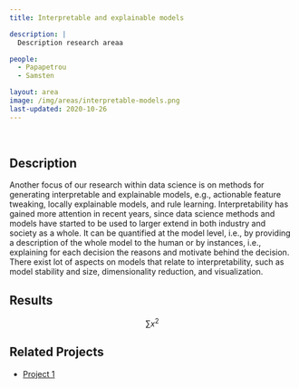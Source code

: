 ```yaml
---
title: Interpretable and explainable models

description: |
  Description research areaa

people:
  - Papapetrou
  - Samsten

layout: area
image: /img/areas/interpretable-models.png
last-updated: 2020-10-26
---
```


<br>

## Description

Another focus of our research within data science is on methods for generating interpretable and explainable models, e.g., actionable feature tweaking, locally explainable models, and rule learning. Interpretability has gained more attention in recent years, since data science methods and models have started to be used to larger extend in both industry and society as a whole. It can be quantified at the model level, i.e., by providing a description of the whole model to the human or by instances, i.e., explaining for each decision the reasons and motivate behind the decision.  There exist lot of aspects on models that relate to interpretability, such as model stability and size, dimensionality reduction, and visualization. 

## Results

$$ \sum{x^2} $$

## Related Projects

- [Project 1](../_projects/extremum.md)
